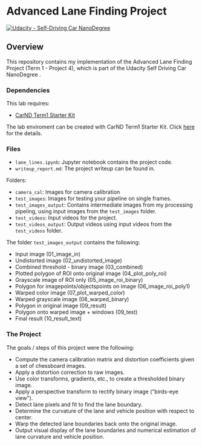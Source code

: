 # Advanced Lane Finding Project

[![Udacity - Self-Driving Car NanoDegree](https://s3.amazonaws.com/udacity-sdc/github/shield-carnd.svg)](http://www.udacity.com/drive)

Overview
---
This repository contains my implementation of the Advanced Lane Finding Project (Term 1 - Project 4), which is part of the Udacity Self Driving Car NanoDegree .

### Dependencies
This lab requires:

* [CarND Term1 Starter Kit](https://github.com/udacity/CarND-Term1-Starter-Kit)

The lab enviroment can be created with CarND Term1 Starter Kit. 
Click [here](https://github.com/udacity/CarND-Term1-Starter-Kit/blob/master/README.md) for the details.

### Files

* `lane_lines.ipynb`:  Jupyter notebook contains the project code. 
* `writeup_report.md`: The project writeup can be found in.

Folders:
* `camera_cal`: Images for camera calibration
* `test_images`: Images for testing your pipeline on single frames.  
* `test_images_output`: Contains intermediate images from my processing pipeling, using input images from the `test_images` folder.
* `test_videos`: Input videos for the project.
* `test_videos_output`: Output videos using input videos from the `test_videos` folder.

The folder `test_images_output` contains the following:
* Input image (01_image_in)
* Undistorted image (02_undistorted_image)
* Combined threshold - binary image (03_combined)
* Plotted polygon of ROI onto original image (04_plot_poly_roi)
* Grayscale image of ROI only (05_image_roi_binary)
* Polygon for imagepoints/objectspoints on image (06_image_roi_poly1)
* Warped color image (07_plot_warped_color)
* Warped grayscale image (08_warped_binary)
* Polygon in original image (09_result)
* Polygon onto warped image + windows (09_test)
* Final result (10_result_text)

### The Project

The goals / steps of this project were the following:

* Compute the camera calibration matrix and distortion coefficients given a set of chessboard images.
* Apply a distortion correction to raw images.
* Use color transforms, gradients, etc., to create a thresholded binary image.
* Apply a perspective transform to rectify binary image ("birds-eye view").
* Detect lane pixels and fit to find the lane boundary.
* Determine the curvature of the lane and vehicle position with respect to center.
* Warp the detected lane boundaries back onto the original image.
* Output visual display of the lane boundaries and numerical estimation of lane curvature and vehicle position.
